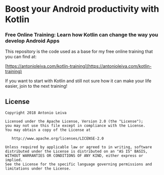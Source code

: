 # Boost your Android productivity with Kotlin
### Free Online Training: Learn how Kotlin can change the way you develop Android Apps

This repository is the code used as a base for my free online training that you can find at:

[https://antonioleiva.com/kotlin-training](https://antonioleiva.com/kotlin-training)

If you want to start with Kotlin and still not sure how it can make your life easier, join to the next training!

## License

    Copyright 2018 Antonio Leiva

    Licensed under the Apache License, Version 2.0 (the "License");
    you may not use this file except in compliance with the License.
    You may obtain a copy of the License at

       http://www.apache.org/licenses/LICENSE-2.0

    Unless required by applicable law or agreed to in writing, software
    distributed under the License is distributed on an "AS IS" BASIS,
    WITHOUT WARRANTIES OR CONDITIONS OF ANY KIND, either express or implied.
    See the License for the specific language governing permissions and
    limitations under the License.